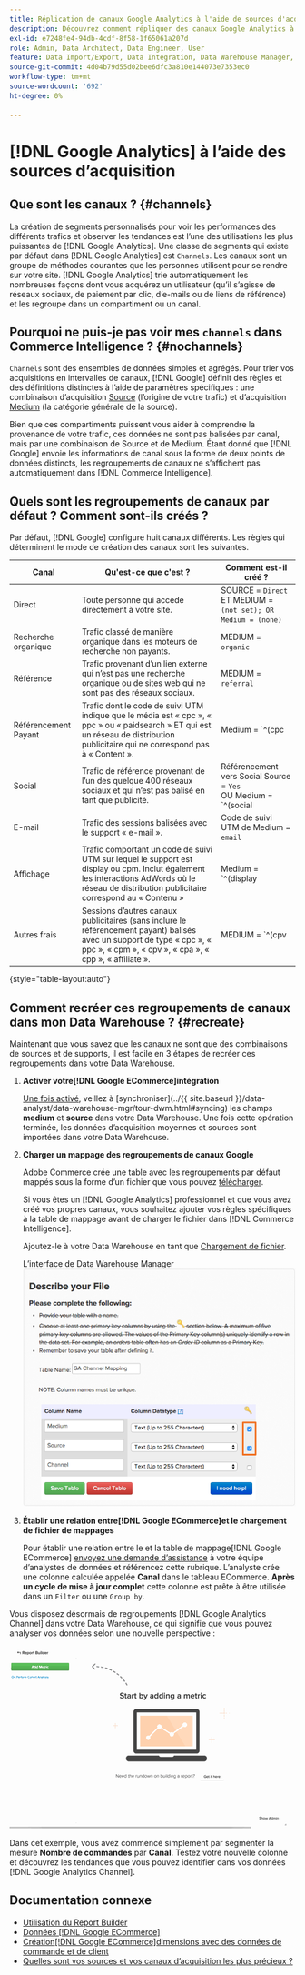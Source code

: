 ```yaml
---
title: Réplication de canaux Google Analytics à l'aide de sources d'acquisition
description: Découvrez comment répliquer des canaux Google Analytics à l’aide de sources d’acquisition.
exl-id: e7248fe4-94db-4cdf-8f58-1f65061a207d
role: Admin, Data Architect, Data Engineer, User
feature: Data Import/Export, Data Integration, Data Warehouse Manager, Commerce Tables
source-git-commit: 4d04b79d55d02bee6dfc3a810e144073e7353ec0
workflow-type: tm+mt
source-wordcount: '692'
ht-degree: 0%

---
```


# [!DNL Google Analytics] à l’aide des sources d’acquisition

## Que sont les canaux ? {#channels}

La création de segments personnalisés pour voir les performances des différents trafics et observer les tendances est l’une des utilisations les plus puissantes de [!DNL Google Analytics]. Une classe de segments qui existe par défaut dans [!DNL Google Analytics] est `Channels`. Les canaux sont un groupe de méthodes courantes que les personnes utilisent pour se rendre sur votre site.  [!DNL Google Analytics] trie automatiquement les nombreuses façons dont vous acquérez un utilisateur (qu’il s’agisse de réseaux sociaux, de paiement par clic, d’e-mails ou de liens de référence) et les regroupe dans un compartiment ou un canal.

## Pourquoi ne puis-je pas voir mes `channels` dans Commerce Intelligence ? {#nochannels}

`Channels` sont des ensembles de données simples et agrégés. Pour trier vos acquisitions en intervalles de canaux, [!DNL Google] définit des règles et des définitions distinctes à l’aide de paramètres spécifiques : une combinaison d’acquisition [Source](https://support.google.com/analytics/answer/1033173?hl=en) (l’origine de votre trafic) et d’acquisition [Medium](https://support.google.com/analytics/answer/6099206?hl=en) (la catégorie générale de la source).

Bien que ces compartiments puissent vous aider à comprendre la provenance de votre trafic, ces données ne sont pas balisées par canal, mais par une combinaison de Source et de Medium. Étant donné que [!DNL Google] envoie les informations de canal sous la forme de deux points de données distincts, les regroupements de canaux ne s’affichent pas automatiquement dans [!DNL Commerce Intelligence].

## Quels sont les regroupements de canaux par défaut ? Comment sont-ils créés ?

Par défaut, [!DNL Google] configure huit canaux différents. Les règles qui déterminent le mode de création des canaux sont les suivantes.

| **Canal** | **Qu&#39;est-ce que c&#39;est ?** | **Comment est-il créé ?** |
|---|---|---|
| Direct | Toute personne qui accède directement à votre site. | SOURCE = `Direct`<br> ET MEDIUM = `(not set); OR Medium = (none)` |
| Recherche organique | Trafic classé de manière organique dans les moteurs de recherche non payants. | MEDIUM = `organic` |
| Référence | Trafic provenant d’un lien externe qui n’est pas une recherche organique ou de sites web qui ne sont pas des réseaux sociaux. | MEDIUM = `referral` |
| Référencement Payant | Trafic dont le code de suivi UTM indique que le média est « cpc », « ppc » ou « paidsearch » ET qui est un réseau de distribution publicitaire qui ne correspond pas à « Content ». | Medium = `^(cpc|ppc|paidsearch)$`<br>AND Ad Distribution Network ≠ `Content` |
| Social | Trafic de référence provenant de l’un des quelque 400 réseaux sociaux [](https://www.annielytics.com/blog/analytics/sites-google-analytics-includes-in-social-reports/) et qui n’est pas balisé en tant que publicité. | Référencement vers Social Source = `Yes`<br>OU Medium = `^(social|social-network|social-media|sm|social network|social media)$` |
| E-mail | Trafic des sessions balisées avec le support « e-mail ». | Code de suivi UTM de Medium = `email` |
| Affichage | Trafic comportant un code de suivi UTM sur lequel le support est display ou cpm. Inclut également les interactions AdWords où le réseau de distribution publicitaire correspond au « Contenu » | Medium = `^(display|cpm|banner)$`<br>OU réseau de distribution publicitaire = `Content`<br>ET format publicitaire ≠ `Text` |
| Autres frais | Sessions d’autres canaux publicitaires (sans inclure le référencement payant) balisés avec un support de type « cpc », « ppc », « cpm », « cpv », « cpa », « cpp », « affiliate ». | MEDIUM = `^(cpv|cpa|cpp|content-text)$` |

{style="table-layout:auto"}

## Comment recréer ces regroupements de canaux dans mon Data Warehouse ? {#recreate}

Maintenant que vous savez que les canaux ne sont que des combinaisons de sources et de supports, il est facile en 3 étapes de recréer ces regroupements dans votre Data Warehouse.

1. **Activer votre[!DNL Google ECommerce]intégration**

   [Une fois activé](../importing-data/integrations/google-ecommerce.md), veillez à [synchroniser]&#x200B;(../{{ site.baseurl }}/data-analyst/data-warehouse-mgr/tour-dwm.html#syncing) les champs **medium** et **source** dans votre Data Warehouse. Une fois cette opération terminée, les données d’acquisition moyennes et sources sont importées dans votre Data Warehouse.

1. **Charger un mappage des regroupements de canaux Google**

   Adobe Commerce crée une table avec les regroupements par défaut mappés sous la forme d’un fichier que vous pouvez [télécharger](../../assets/ga-channel-mapping.csv).

   Si vous êtes un [!DNL Google Analytics] professionnel et que vous avez créé vos propres canaux, vous souhaitez ajouter vos règles spécifiques à la table de mappage avant de charger le fichier dans [!DNL Commerce Intelligence].

   Ajoutez-le à votre Data Warehouse en tant que [Chargement de fichier](../importing-data/connecting-data/using-file-uploader.md).

   L’interface de Data Warehouse Manager ![affiche les paramètres de clé primaire](../../assets/Setting_Primary_Keys.png)

1. **Établir une relation entre[!DNL Google ECommerce]et le chargement de fichier de mappages**

   Pour établir une relation entre le et la table de mappage[!DNL Google ECommerce] [envoyez une demande d’assistance](../../guide-overview.md#Submitting-a-Support-Ticket) à votre équipe d’analystes de données et référencez cette rubrique. L’analyste crée une colonne calculée appelée **Canal** dans le tableau ECommerce. **Après un cycle de mise à jour complet** cette colonne est prête à être utilisée dans un `Filter` ou une `Group by`.

Vous disposez désormais de regroupements [!DNL Google Analytics Channel] dans votre Data Warehouse, ce qui signifie que vous pouvez analyser vos données selon une nouvelle perspective :

![Segmentation de la mesure Nombre de commandes par canal](../../assets/GA_Channel_Gif.gif)

Dans cet exemple, vous avez commencé simplement par segmenter la mesure **Nombre de commandes** par **Canal**. Testez votre nouvelle colonne et découvrez les tendances que vous pouvez identifier dans vos données [!DNL Google Analytics Channel].

## Documentation connexe

* [Utilisation du Report Builder](../../tutorials/using-visual-report-builder.md)
* [Données [!DNL Google ECommerce]](../importing-data/integrations/google-ecommerce-data.md)
* [Création[!DNL Google ECommerce]dimensions avec des données de commande et de client](../data-warehouse-mgr/bldg-google-ecomm-dim.md)
* [Quelles sont vos sources et vos canaux d’acquisition les plus précieux ?](../analysis/most-value-source-channel.md)
